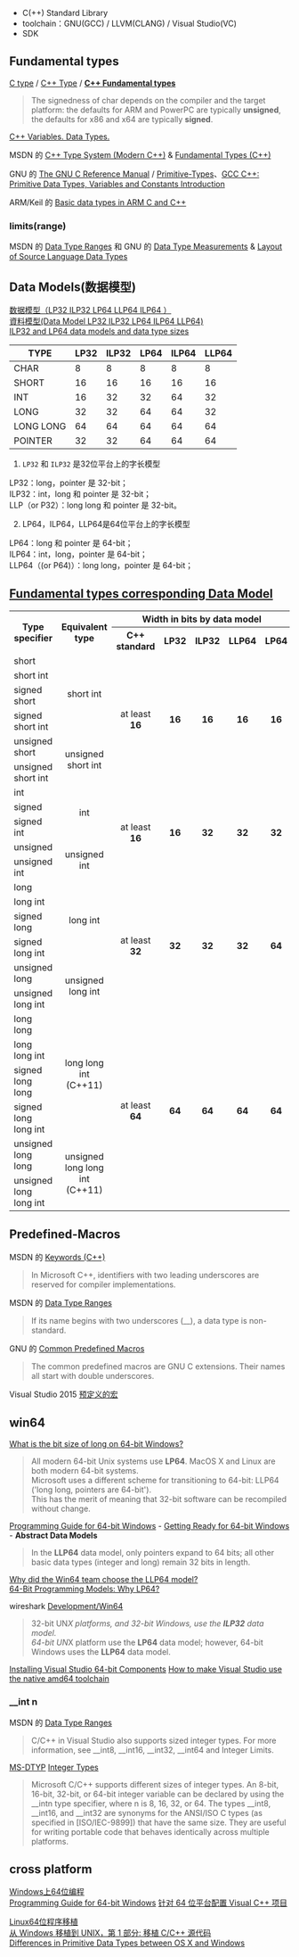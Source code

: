 - C(++) Standard Library  
- toolchain：GNU(GCC) / LLVM(CLANG) / Visual Studio(VC)  
- SDK  

## Fundamental types
[C type](http://en.cppreference.com/w/c/language/type) / [C++ Type](http://en.cppreference.com/w/cpp/language/type) / [**C++ Fundamental types**](http://en.cppreference.com/w/cpp/language/types)  

> The signedness of char depends on the compiler and the target platform: the defaults for ARM and PowerPC are typically **unsigned**, the defaults for x86 and x64 are typically **signed**.

[C++ Variables. Data Types.](http://www.cplusplus.com/doc/oldtutorial/variables/)

MSDN 的 [C++ Type System (Modern C++)](https://msdn.microsoft.com/en-us/library/hh279663.aspx) & [Fundamental Types (C++)](https://msdn.microsoft.com/en-us/library/cc953fe1.aspx)

GNU 的 [The GNU C Reference Manual](https://www.gnu.org/software/gnu-c-manual/gnu-c-manual.html) / [Primitive-Types](https://www.gnu.org/software/gnu-c-manual/gnu-c-manual.html#Primitive-Types)、[GCC C++: Primitive Data Types, Variables and Constants Introduction](http://helpcentreonline.com/article/primitiv_console_gcc_framhtml.html)  

ARM/Keil 的 [Basic data types in ARM C and C++](http://www.keil.com/support/man/docs/armcc/armcc_chr1359125009502.htm)  

### limits(range)

MSDN 的 [Data Type Ranges](https://msdn.microsoft.com/en-us/library/s3f49ktz(v=vs.140).aspx) 和 GNU 的 [Data Type Measurements](http://www.gnu.org/software/libc/manual/html_node/Data-Type-Measurements.html#Data-Type-Measurements) & [Layout of Source Language Data Types](https://gcc.gnu.org/onlinedocs/gccint/Type-Layout.html)  

## Data Models(数据模型)
[数据模型（LP32 ILP32 LP64 LLP64 ILP64 ）](http://blog.csdn.net/wyywatdl/article/details/4683762)  
[資料模型(Data Model LP32 ILP32 LP64 ILP64 LLP64)](http://ryan0988.pixnet.net/blog/post/194111613)  
[ILP32 and LP64 data models and data type sizes](https://www.ibm.com/support/knowledgecenter/en/SSLTBW_2.3.0/com.ibm.zos.v2r3.cbcpx01/datatypesize64.htm)  

TYPE      | LP32 | ILP32 | LP64 | ILP64 | LLP64
----------|------|-------|------|-------|--------
CHAR      | 8    | 8     | 8    | 8     | 8
SHORT     | 16   | 16    | 16   | 16    | 16
INT       | 16   | 32    | 32   | 64    | 32
LONG      | 32   | 32    | 64   | 64    | 32
LONG LONG | 64   | 64    | 64   | 64    | 64
POINTER   | 32   | 32    | 64   | 64    | 64

1. `LP32` 和 `ILP32` 是32位平台上的字长模型

LP32：long，pointer 是 32-bit；  
ILP32：int，long 和 pointer 是 32-bit；  
LLP（or P32）：long long 和 pointer 是 32-bit。  

2. LP64，ILP64，LLP64是64位平台上的字长模型

LP64：long 和 pointer 是 64-bit；  
ILP64：int，long，pointer 是 64-bit；  
LLP64（(or P64)）：long long，pointer 是 64-bit；  

## [Fundamental types corresponding Data Model](http://en.cppreference.com/w/cpp/language/types)

<table class="wikitable" style="text-align:center;">
<tr>
<th rowspan="2"> Type specifier
</th>
<th rowspan="2"> Equivalent type
</th>
<th colspan="5"> Width in bits by data model
</th></tr>
<tr>
<th> C++ standard
</th>
<th> LP32
</th>
<th> ILP32
</th>
<th> LLP64
</th>
<th> LP64
</th></tr>
<tr>
<td> <div style="text-align:left; width:auto; margin-left:auto; margin-right:auto;"><span class="t-c"><span class="mw-geshi cpp source-cpp"><span class="kw4">short</span></span></span></div>
</td>
<td rowspan="4"> <span class="t-c"><span class="mw-geshi cpp source-cpp"><span class="kw4">short</span> <span class="kw4">int</span></span></span>
</td>
<td rowspan="6"> at least<br /> <b>16</b>
</td>
<td rowspan="6"> <b>16</b>
</td>
<td rowspan="6"> <b>16</b>
</td>
<td rowspan="6"> <b>16</b>
</td>
<td rowspan="6"> <b>16</b>
</td></tr>
<tr>
<td> <div style="text-align:left; width:auto; margin-left:auto; margin-right:auto;"><span class="t-c"><span class="mw-geshi cpp source-cpp"><span class="kw4">short</span> <span class="kw4">int</span></span></span></div>
</td></tr>
<tr>
<td> <div style="text-align:left; width:auto; margin-left:auto; margin-right:auto;"><span class="t-c"><span class="mw-geshi cpp source-cpp"><span class="kw4">signed</span> <span class="kw4">short</span></span></span></div>
</td></tr>
<tr>
<td> <div style="text-align:left; width:auto; margin-left:auto; margin-right:auto;"><span class="t-c"><span class="mw-geshi cpp source-cpp"><span class="kw4">signed</span> <span class="kw4">short</span> <span class="kw4">int</span></span></span></div>
</td></tr>
<tr>
<td> <div style="text-align:left; width:auto; margin-left:auto; margin-right:auto;"><span class="t-c"><span class="mw-geshi cpp source-cpp"><span class="kw4">unsigned</span> <span class="kw4">short</span></span></span></div>
</td>
<td rowspan="2"> <span class="t-c"><span class="mw-geshi cpp source-cpp"><span class="kw4">unsigned</span> <span class="kw4">short</span> <span class="kw4">int</span></span></span>
</td></tr>
<tr>
<td> <div style="text-align:left; width:auto; margin-left:auto; margin-right:auto;"><span class="t-c"><span class="mw-geshi cpp source-cpp"><span class="kw4">unsigned</span> <span class="kw4">short</span> <span class="kw4">int</span></span></span></div>
</td></tr>
<tr>
<td> <div style="text-align:left; width:auto; margin-left:auto; margin-right:auto;"><span class="t-c"><span class="mw-geshi cpp source-cpp"><span class="kw4">int</span></span></span></div>
</td>
<td rowspan="3"> <span class="t-c"><span class="mw-geshi cpp source-cpp"><span class="kw4">int</span></span></span>
</td>
<td rowspan="5"> at least<br /> <b>16</b>
</td>
<td rowspan="5"> <b>16</b>
</td>
<td rowspan="5"> <b>32</b>
</td>
<td rowspan="5"> <b>32</b>
</td>
<td rowspan="5"> <b>32</b>
</td></tr>
<tr>
<td> <div style="text-align:left; width:auto; margin-left:auto; margin-right:auto;"><span class="t-c"><span class="mw-geshi cpp source-cpp"><span class="kw4">signed</span></span></span></div>
</td></tr>
<tr>
<td> <div style="text-align:left; width:auto; margin-left:auto; margin-right:auto;"><span class="t-c"><span class="mw-geshi cpp source-cpp"><span class="kw4">signed</span> <span class="kw4">int</span></span></span></div>
</td></tr>
<tr>
<td> <div style="text-align:left; width:auto; margin-left:auto; margin-right:auto;"><span class="t-c"><span class="mw-geshi cpp source-cpp"><span class="kw4">unsigned</span></span></span></div>
</td>
<td rowspan="2"> <span class="t-c"><span class="mw-geshi cpp source-cpp"><span class="kw4">unsigned</span> <span class="kw4">int</span></span></span>
</td></tr>
<tr>
<td> <div style="text-align:left; width:auto; margin-left:auto; margin-right:auto;"><span class="t-c"><span class="mw-geshi cpp source-cpp"><span class="kw4">unsigned</span> <span class="kw4">int</span></span></span></div>
</td></tr>
<tr>
<td> <div style="text-align:left; width:auto; margin-left:auto; margin-right:auto;"><span class="t-c"><span class="mw-geshi cpp source-cpp"><span class="kw4">long</span></span></span></div>
</td>
<td rowspan="4"> <span class="t-c"><span class="mw-geshi cpp source-cpp"><span class="kw4">long</span> <span class="kw4">int</span></span></span>
</td>
<td rowspan="6"> at least<br /> <b>32</b>
</td>
<td rowspan="6"> <b>32</b>
</td>
<td rowspan="6"> <b>32</b>
</td>
<td rowspan="6"> <b>32</b>
</td>
<td rowspan="6"> <b>64</b>
</td></tr>
<tr>
<td> <div style="text-align:left; width:auto; margin-left:auto; margin-right:auto;"><span class="t-c"><span class="mw-geshi cpp source-cpp"><span class="kw4">long</span> <span class="kw4">int</span></span></span></div>
</td></tr>
<tr>
<td> <div style="text-align:left; width:auto; margin-left:auto; margin-right:auto;"><span class="t-c"><span class="mw-geshi cpp source-cpp"><span class="kw4">signed</span> <span class="kw4">long</span></span></span></div>
</td></tr>
<tr>
<td> <div style="text-align:left; width:auto; margin-left:auto; margin-right:auto;"><span class="t-c"><span class="mw-geshi cpp source-cpp"><span class="kw4">signed</span> <span class="kw4">long</span> <span class="kw4">int</span></span></span></div>
</td></tr>
<tr>
<td> <div style="text-align:left; width:auto; margin-left:auto; margin-right:auto;"><span class="t-c"><span class="mw-geshi cpp source-cpp"><span class="kw4">unsigned</span> <span class="kw4">long</span></span></span></div>
</td>
<td rowspan="2"> <span class="t-c"><span class="mw-geshi cpp source-cpp"><span class="kw4">unsigned</span> <span class="kw4">long</span> <span class="kw4">int</span></span></span>
</td></tr>
<tr>
<td> <div style="text-align:left; width:auto; margin-left:auto; margin-right:auto;"><span class="t-c"><span class="mw-geshi cpp source-cpp"><span class="kw4">unsigned</span> <span class="kw4">long</span> <span class="kw4">int</span></span></span></div>
</td></tr>
<tr>
<td> <div style="text-align:left; width:auto; margin-left:auto; margin-right:auto;"><span class="t-c"><span class="mw-geshi cpp source-cpp"><span class="kw4">long</span> <span class="kw4">long</span></span></span></div>
</td>
<td rowspan="4"> <span class="t-c"><span class="mw-geshi cpp source-cpp"><span class="kw4">long</span> <span class="kw4">long</span> <span class="kw4">int</span></span></span> <br /> <span class="t-mark-rev t-since-cxx11">(C++11)</span>
</td>
<td rowspan="6"> at least<br /> <b>64</b>
</td>
<td rowspan="6"> <b>64</b>
</td>
<td rowspan="6"> <b>64</b>
</td>
<td rowspan="6"> <b>64</b>
</td>
<td rowspan="6"> <b>64</b>
</td></tr>
<tr>
<td> <div style="text-align:left; width:auto; margin-left:auto; margin-right:auto;"><span class="t-c"><span class="mw-geshi cpp source-cpp"><span class="kw4">long</span> <span class="kw4">long</span> <span class="kw4">int</span></span></span></div>
</td></tr>
<tr>
<td> <div style="text-align:left; width:auto; margin-left:auto; margin-right:auto;"><span class="t-c"><span class="mw-geshi cpp source-cpp"><span class="kw4">signed</span> <span class="kw4">long</span> <span class="kw4">long</span></span></span></div>
</td></tr>
<tr>
<td> <div style="text-align:left; width:auto; margin-left:auto; margin-right:auto;"><span class="t-c"><span class="mw-geshi cpp source-cpp"><span class="kw4">signed</span> <span class="kw4">long</span> <span class="kw4">long</span> <span class="kw4">int</span></span></span></div>
</td></tr>
<tr>
<td> <div style="text-align:left; width:auto; margin-left:auto; margin-right:auto;"><span class="t-c"><span class="mw-geshi cpp source-cpp"><span class="kw4">unsigned</span> <span class="kw4">long</span> <span class="kw4">long</span></span></span></div>
</td>
<td rowspan="2"> <span class="t-c"><span class="mw-geshi cpp source-cpp"><span class="kw4">unsigned</span> <span class="kw4">long</span> <span class="kw4">long</span> <span class="kw4">int</span></span></span> <br /> <span class="t-mark-rev t-since-cxx11">(C++11)</span>
</td></tr>
<tr>
<td> <div style="text-align:left; width:auto; margin-left:auto; margin-right:auto;"><span class="t-c"><span class="mw-geshi cpp source-cpp"><span class="kw4">unsigned</span> <span class="kw4">long</span> <span class="kw4">long</span> <span class="kw4">int</span></span></span></div>
</td></tr></table>

## Predefined-Macros
MSDN 的 [Keywords (C++)](https://msdn.microsoft.com/en-us/library/2e6a4at9.aspx)

> In Microsoft C++, identifiers with two leading underscores are reserved for compiler implementations.

MSDN 的 [Data Type Ranges](https://msdn.microsoft.com/en-us/library/s3f49ktz(v=vs.140).aspx)

> If its name begins with two underscores (__), a data type is non-standard.

GNU 的 [Common Predefined Macros](https://gcc.gnu.org/onlinedocs/cpp/Common-Predefined-Macros.html)

> The common predefined macros are GNU C extensions. 
> Their names all start with double underscores.

Visual Studio 2015 [预定义的宏](https://msdn.microsoft.com/zh-cn/library/b0084kay.aspx)

## win64
[What is the bit size of long on 64-bit Windows?](https://stackoverflow.com/questions/384502/what-is-the-bit-size-of-long-on-64-bit-windows)  

> All modern 64-bit Unix systems use **LP64**. MacOS X and Linux are both modern 64-bit systems.  
> Microsoft uses a different scheme for transitioning to 64-bit: LLP64 ('long long, pointers are 64-bit').   
> This has the merit of meaning that 32-bit software can be recompiled without change.  

[Programming Guide for 64-bit Windows](https://msdn.microsoft.com/en-us/library/windows/desktop/bb427430(v=vs.85).aspx) - [Getting Ready for 64-bit Windows](https://msdn.microsoft.com/en-us/library/windows/desktop/aa384083(v=vs.85).aspx#)  - **Abstract Data Models**  

> In the **LLP64** data model, only pointers expand to 64 bits; all other basic data types (integer and long) remain 32 bits in length.

[Why did the Win64 team choose the LLP64 model?](https://blogs.msdn.microsoft.com/oldnewthing/20050131-00/?p=36563)  
[64-Bit Programming Models: Why LP64?](http://www.unix.org/version2/whatsnew/lp64_wp.html)  

wireshark [Development/Win64](https://wiki.wireshark.org/Development/Win64)  

> 32-bit UN*X platforms, and 32-bit Windows, use the **ILP32** data model.  
> 64-bit UN*X platform use the **LP64** data model; however, 64-bit Windows uses the **LLP64** data model.  

[Installing Visual Studio 64-bit Components](https://msdn.microsoft.com/en-us/library/ms246588(v=vs.100).aspx)  
[How to make Visual Studio use the native amd64 toolchain](https://stackoverflow.com/questions/19820718/how-to-make-visual-studio-use-the-native-amd64-toolchain)  

### __int n
MSDN 的 [Data Type Ranges](https://msdn.microsoft.com/en-us/library/s3f49ktz(v=vs.140).aspx)

> C/C++ in Visual Studio also supports sized integer types. For more information, see __int8, __int16, __int32, __int64 and Integer Limits. 

[MS-DTYP](https://msdn.microsoft.com/en-us/library/cc230273.aspx) [Integer Types](https://msdn.microsoft.com/en-us/library/cc230339.aspx)

> Microsoft C/C++ supports different sizes of integer types. An 8-bit, 16-bit, 32-bit, or 64-bit integer variable can be declared by using the __intn type specifier, where n is 8, 16, 32, or 64.
The types __int8, __int16, and __int32 are synonyms for the ANSI/ISO C types (as specified in [ISO/IEC-9899]) that have the same size. They are useful for writing portable code that behaves identically across multiple platforms.

## cross platform
[Windows上64位编程](http://www.cnblogs.com/shiney/archive/2011/06/23/2088103.html)  
[Programming Guide for 64-bit Windows](https://msdn.microsoft.com/en-us/library/windows/desktop/bb427430(v=vs.85).aspx)  
[针对 64 位平台配置 Visual C++ 项目](https://msdn.microsoft.com/zh-cn/library/9yb4317s.aspx)  

[Linux64位程序移植](http://www.cnblogs.com/linuxbug/p/4887715.html)  
[从 Windows 移植到 UNIX，第 1 部分: 移植 C/C++ 源代码](https://www.ibm.com/developerworks/cn/aix/library/au-porting/index.html)  
[Differences in Primitive Data Types between OS X and Windows](http://thecoatlessprofessor.com/programming/differences-in-primitive-data-types-between-os-x-and-windows/)  
